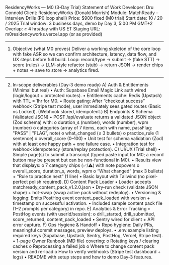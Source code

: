 
ResidencyWorks — M0 (3-Day Trial) Statement of Work
Developer: Dru Connold
Client: ResidencyWorks (Donald Morrish)
Module: MatchReady – Interview Drills (P0 loop shell)
Price: $900 fixed (M0 trial)
Start date: 10 / 20 / 2025
Trial window: 3 business days, demo by Day 3, 5:00 PM GMT+2
Overlap: ≥ 4 hrs/day with US ET
Staging URL: m0residencyworks.vercel.app (or as provided)
________________________________________
1) Objective (what M0 proves)
Deliver a working skeleton of the core loop with fake ASR so we can confirm architecture, latency, data flow, and UX steps before full build.
Loop: record/type → submit → (fake STT) → score (rules) → LLM-style refactor (stub) → return JSON → render chips + notes → save to store → analytics fired.
________________________________________
2) In-scope deliverables (Day-3 demo ready)
A) Auth & Entitlements (Minimal but real)
•	Auth: Supabase Email Magic Link auth wired (login/logout + protected routes).
•	Entitlements cache: Redis (Upstash) with TTL = 1hr for M0.
•	Route gating: After “checkout success” webhook (Stripe test mode), user immediately sees gated routes (Basic vs Locked). (Webhook stored, idempotent.)
B) Endpoints & Schema (Validated JSON)
•	POST /api/evaluate returns a validated JSON object (Zod schema) with:
o	duration_s (number), words (number), wpm (number)
o	categories (array of 7 items, each with name, passFlag: "PASS" | "FLAG", note)
o	what_changed (≤ 3 bullets)
o	practice_rule (1 sentence)
o	overall_score (0–100)
•	Unit test for schema validation (Zod) with at least one happy path + one failure case.
•	Integration test for webhook idempotency (store/replay protection).
C) UI/UX (Trial shell)
•	Simple page(s) to submit a transcript (typed paste input for M0; a record button may be present but can be non-functional in M0).
•	Results view that displays:
o	7 category chips (✅/⚠️) with note popovers
o	overall_score, duration_s, words, wpm
o	“What changed” (max 3 bullets) + “Rule to practice next” (1 line)
•	Basic layout with Tailwind (no pixel-perfect polish required).
D) Content Pack Loader
•	Loader accepts matchready_content_pack_v1.2.0.json
•	Dry-run check (validate JSON shape) + hot-swap (swap active pack without redeploy).
•	Versioning & logging: Emits PostHog event content_pack_loaded with version + timestamp on successful activation.
•	Included sample content pack file (1–2 prompts per category) in repo.
E) Analytics & Error Tracking
•	PostHog events (with userId/session):
o	drill_started, drill_submitted, score_returned, content_pack_loaded
•	Sentry wired for client + API error capture.
F) Ops Hygiene & Handoff
•	Repo hygiene: Daily PRs, meaningful commit messages, preview deploys.
•	.env.example listing required keys (Supabase, Upstash, Sentry, PostHog, Vercel, Stripe test).
•	1-page Owner Runbook (MD file) covering:
o	Rotating keys / clearing caches
o	Reprocessing a failed job
o	Where to change content pack version and re-load
o	How to verify webhooks (Stripe test dashboard + logs)
•	README with setup steps and how to demo Day-3 features.
